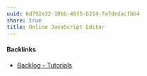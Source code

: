 ```yaml
---
uuid: 6d792e32-10bb-46f5-b214-fe7dedacfbb4
share: true
title: Online JavaScript Editor
---
```

#### Backlinks

* [Backlog - Tutorials](/31f7e81a-967e-41f4-872e-91d1571df726)